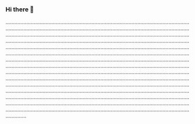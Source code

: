 ### Hi there 👋

..................................................................................................................................................................................................................................................................................................................................................................................................................................................................................................................................................................................................................................................................................................................................................................................................................................................................................................................................................................................................................................................................................................................................................................................................................................................................................................................................................................................................................................................................................................................................................................................................................................................................................................................................................................................................................................................................................................................................................